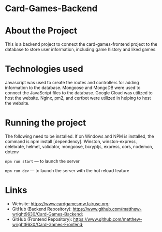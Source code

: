 # Card-Games-Backend

# About the Project

This is a backend project to connect the card-games-frontend project to the database to store user information, including game history and liked games.

# Technologies used

Javascript was used to create the routes and controllers for adding information to the database. Mongoose and MongoDB were used to connect the JavaScript files to the database.
Google Cloud was utilized to host the website. Nginx, pm2, and certbot were utilized in helping to host the website.

# Running the project

The following need to be installed. If on Windows and NPM is installed, the command is npm install [dependency].
Winston, winston-express, celebrate, helmet, validator, mongoose, bcryptjs, express, cors, nodemon, dotenv 

`npm run start` — to launch the server

`npm run dev` — to launch the server with the hot reload feature

# Links

- Website: https://www.cardgamesmw.fairuse.org;
- GitHub (Backend Repository):   https://www.github.com/matthew-wright9630/Card-Games-Backend;
- GitHub (Frontend Repository):  https://www.github.com/matthew-wright9630/Card-Games-Frontend;
